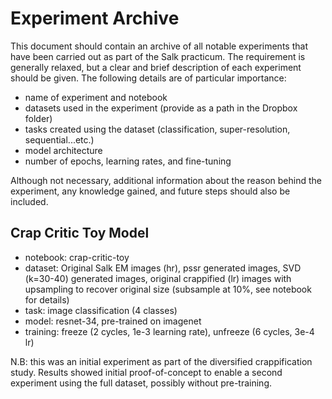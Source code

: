 # Experiment Archive

This document should contain an archive of all notable experiments that have been carried out as part of the Salk practicum. The requirement is generally relaxed, but a clear and brief description of each experiment should be given. The following details are of particular importance:

- name of experiment and notebook
- datasets used in the experiment (provide as a path in the Dropbox folder)
- tasks created using the dataset (classification, super-resolution, sequential...etc.)
- model architecture 
- number of epochs, learning rates, and fine-tuning

Although not necessary, additional information about the reason behind the experiment, any knowledge gained, and future steps should also be included. 

## Crap Critic Toy Model
- notebook: crap-critic-toy
- dataset: Original Salk EM images (hr), pssr generated images, SVD (k=30-40) generated images, original crappified (lr) images with upsampling to recover original size (subsample at 10%, see notebook for details)
- task: image classification (4 classes)
- model: resnet-34, pre-trained on imagenet
- training: freeze (2 cycles, 1e-3 learning rate), unfreeze (6 cycles, 3e-4 lr)

N.B: this was an initial experiment as part of the diversified crappification study. Results showed initial proof-of-concept to enable a second experiment using the full dataset, possibly without pre-training. 